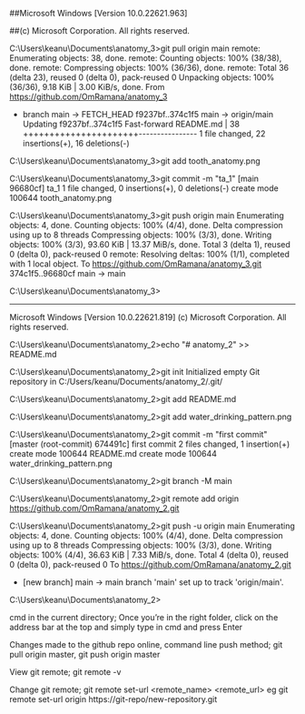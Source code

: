 ##Microsoft Windows [Version 10.0.22621.963]  

##(c) Microsoft Corporation. All rights reserved.

C:\Users\keanu\Documents\anatomy_3>git pull origin main
remote: Enumerating objects: 38, done.
remote: Counting objects: 100% (38/38), done.
remote: Compressing objects: 100% (36/36), done.
remote: Total 36 (delta 23), reused 0 (delta 0), pack-reused 0
Unpacking objects: 100% (36/36), 9.18 KiB | 3.00 KiB/s, done.
From https://github.com/OmRamana/anatomy_3
 * branch            main       -> FETCH_HEAD
   f9237bf..374c1f5  main       -> origin/main
Updating f9237bf..374c1f5
Fast-forward
 README.md | 38 ++++++++++++++++++++++----------------
 1 file changed, 22 insertions(+), 16 deletions(-)

C:\Users\keanu\Documents\anatomy_3>git add tooth_anatomy.png

C:\Users\keanu\Documents\anatomy_3>git commit -m "ta_1"
[main 96680cf] ta_1
 1 file changed, 0 insertions(+), 0 deletions(-)
 create mode 100644 tooth_anatomy.png

C:\Users\keanu\Documents\anatomy_3>git push origin main
Enumerating objects: 4, done.
Counting objects: 100% (4/4), done.
Delta compression using up to 8 threads
Compressing objects: 100% (3/3), done.
Writing objects: 100% (3/3), 93.60 KiB | 13.37 MiB/s, done.
Total 3 (delta 1), reused 0 (delta 0), pack-reused 0
remote: Resolving deltas: 100% (1/1), completed with 1 local object.
To https://github.com/OmRamana/anatomy_3.git
   374c1f5..96680cf  main -> main

C:\Users\keanu\Documents\anatomy_3>


---------------------------------------------------------------------------------------------------
Microsoft Windows [Version 10.0.22621.819]
(c) Microsoft Corporation. All rights reserved.

C:\Users\keanu\Documents\anatomy_2>echo "# anatomy_2" >> README.md

C:\Users\keanu\Documents\anatomy_2>git init
Initialized empty Git repository in C:/Users/keanu/Documents/anatomy_2/.git/

C:\Users\keanu\Documents\anatomy_2>git add README.md

C:\Users\keanu\Documents\anatomy_2>git add water_drinking_pattern.png

C:\Users\keanu\Documents\anatomy_2>git commit -m "first commit"
[master (root-commit) 674491c] first commit
 2 files changed, 1 insertion(+)
 create mode 100644 README.md
 create mode 100644 water_drinking_pattern.png

C:\Users\keanu\Documents\anatomy_2>git branch -M main

C:\Users\keanu\Documents\anatomy_2>git remote add origin https://github.com/OmRamana/anatomy_2.git

C:\Users\keanu\Documents\anatomy_2>git push -u origin main
Enumerating objects: 4, done.
Counting objects: 100% (4/4), done.
Delta compression using up to 8 threads
Compressing objects: 100% (3/3), done.
Writing objects: 100% (4/4), 36.63 KiB | 7.33 MiB/s, done.
Total 4 (delta 0), reused 0 (delta 0), pack-reused 0
To https://github.com/OmRamana/anatomy_2.git
 * [new branch]      main -> main
branch 'main' set up to track 'origin/main'.

C:\Users\keanu\Documents\anatomy_2>

cmd in the current directory;
Once you’re in the right folder, click on the address bar at the top and simply type in cmd and press Enter

Changes made to the github repo online, command line push method;
git pull origin master,
git push origin master

View git remote; git remote -v

Change git remote; git remote set-url <remote_name> <remote_url> eg git remote set-url origin https://git-repo/new-repository.git

